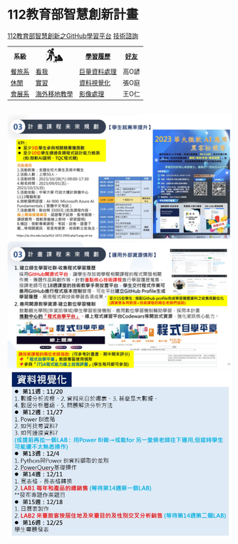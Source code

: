 # 112教育部智慧創新計畫 
<a href="http://140.126.146.12:9090/GitHub2023/">112教育部智慧創新之GitHub學習平台</a>&nbsp;<a href="https://chat.openai.com/auth/login">技術諮詢</a> 
<table> 
<tr> 
<th>系級</th> 
<th><img src="working.jpeg"></th> 
<th><a href="">學習履歷</a></th> 
<th><a href="https://chat.openai.com/">好友</a></th> 
</tr>
<tr> 
<td><a href="https://hm.chu.edu.tw/index.php?Lang=zh-tw">餐旅系</a></td> 
<td><a href="https://www.youtube.com/watch?v=dK9rBfbUETw">看我</a></td> 
<td><a href="">巨量資料處理</a></td> 
<td>高O諺</td> 
</tr> 
<tr> 
<td><a href="https://lm.chu.edu.tw/index.php?Lang=zh-tw">休閒</a></td> 
<td><a href="https://lm.chu.edu.tw/p/412-1040-117.php?Lang=zh-tw">實習</a></td> 
<td><a href="">資料視覺化</a></td> 
<td>張O庭</td> 
</tr> 
<tr>
<td><a href="https://mice.chu.edu.tw/index.php?Lang=zh-tw">會展系</a></td> 
<td><a href="https://mice.chu.edu.tw/p/412-1041-112.php?Lang=zh-tw">海外移地教學</a></td> 
<td><a href="https://github.com/benson20171973/ImageProcessing">影像處理</a></td> 
<td>王O仁</td> 
</tr> 
</table><br> 
<img src="II_1.jpg"></img> 
<img src="II_2.jpg"></img> 
<img src="II_3.jpg" style="display:block; margin:auto;" ></img>
